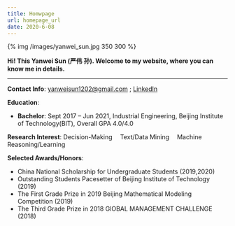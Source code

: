 ```yaml
---
title: Homwpage
url: homepage_url
date: 2020-6-08
---
```


{% img /images/yanwei_sun.jpg 350 300 %}

**Hi!  This Yanwei Sun (严伟 孙). Welcome to my website, where you can know me in details.**
___

**Contact Info**: yanweisun1202@gmail.com ; [LinkedIn](http://www.linkedin.com/in/yanwei-sun-2b28101a6/)

**Education**: 
- **Bachelor**: Sept 2017 – Jun 2021, Industrial Engineering, Beijing Institute of Technology(BIT), Overall GPA 4.0/4.0

**Research Interest**: Decision-Making&emsp; Text/Data Mining&emsp; Machine Reasoning/Learning

**Selected Awards/Honors**:

- China National Scholarship for Undergraduate Students (2019,2020)
- Outstanding Students Pacesetter of Beijing Institute of Technology (2019)
- The First Grade Prize in 2019 Beijing Mathematical Modeling Competition (2019)
- The Third Grade Prize in 2018 GlOBAL MANAGEMENT CHALLENGE (2018)



